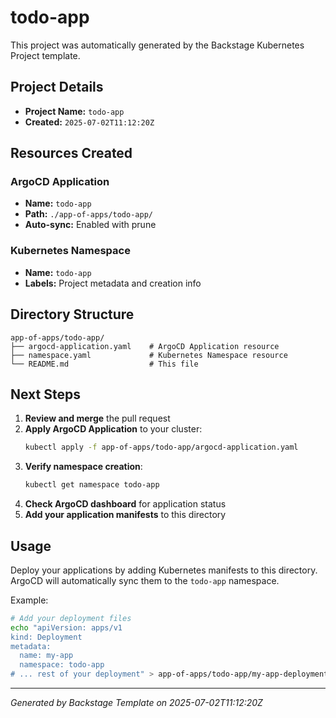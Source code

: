 # todo-app

This project was automatically generated by the Backstage Kubernetes Project template.

## Project Details

- **Project Name:** `todo-app`
- **Created:** `2025-07-02T11:12:20Z`

## Resources Created

### ArgoCD Application
- **Name:** `todo-app`
- **Path:** `./app-of-apps/todo-app/`
- **Auto-sync:** Enabled with prune

### Kubernetes Namespace
- **Name:** `todo-app`
- **Labels:** Project metadata and creation info

## Directory Structure

```
app-of-apps/todo-app/
├── argocd-application.yaml    # ArgoCD Application resource
├── namespace.yaml             # Kubernetes Namespace resource
└── README.md                  # This file
```

## Next Steps

1. **Review and merge** the pull request
2. **Apply ArgoCD Application** to your cluster:
   ```bash
   kubectl apply -f app-of-apps/todo-app/argocd-application.yaml
   ```
3. **Verify namespace creation**:
   ```bash
   kubectl get namespace todo-app
   ```
4. **Check ArgoCD dashboard** for application status
5. **Add your application manifests** to this directory

## Usage

Deploy your applications by adding Kubernetes manifests to this directory. ArgoCD will automatically sync them to the `todo-app` namespace.

Example:
```bash
# Add your deployment files
echo "apiVersion: apps/v1
kind: Deployment
metadata:
  name: my-app
  namespace: todo-app
# ... rest of your deployment" > app-of-apps/todo-app/my-app-deployment.yaml
```

---

*Generated by Backstage Template on 2025-07-02T11:12:20Z*
